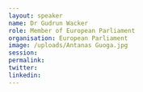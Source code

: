 ```yaml
---
layout: speaker
name: Dr Gudrun Wacker
role: Member of European Parliament
organisation: European Parliament
image: /uploads/Antanas Guoga.jpg
session:
permalink:
twitter:
linkedin:
---
```

